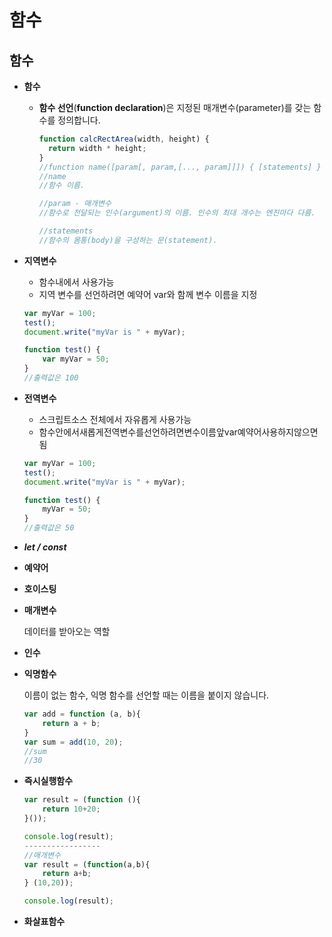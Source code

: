 # 함수

## 함수

- **함수**
    - **함수 선언**(**function declaration**)은 지정된 매개변수(parameter)를 갖는 함수를 정의합니다.
        
        ```jsx
        function calcRectArea(width, height) {
          return width * height;
        }
        //function name([param[, param,[..., param]]]) { [statements] }
        //name
        //함수 이름.
        
        //param - 매개변수
        //함수로 전달되는 인수(argument)의 이름. 인수의 최대 개수는 엔진마다 다름.
        
        //statements
        //함수의 몸통(body)을 구성하는 문(statement).
        ```
        
- **지역변수**
    - 함수내에서 사용가능
    - 지역 변수를 선언하려면 예약어 var와 함께 변수 이름을 지정
    
    ```jsx
    var myVar = 100;
    test();
    document.write("myVar is " + myVar);
    
    function test() { 			
    	var myVar = 50;
    }
    //출력값은 100
    ```
    
- **전역변수**
    - 스크립트소스 전체에서 자유롭게 사용가능
    - 함수안에서새롭게전역변수를선언하려면변수이름앞var예약어사용하지않으면됨
    
    ```jsx
    var myVar = 100;
    test();
    document.write("myVar is " + myVar);
    
    function test() { 			
    	myVar = 50;
    }
    //출력값은 50
    ```
    
- ***let / const***
- **예약어**
    
    
- **호이스팅**
- **매개변수**
    
    데이터를 받아오는 역할
    
- **인수**
    
    
- **익명함수**
    
    이름이 없는 함수, 익명 함수를 선언할 때는 이름을 붙이지 않습니다.
    
    ```jsx
    var add = function (a, b){
        return a + b;
    }
    var sum = add(10, 20);
    //sum
    //30
    ```
    
- **즉시실행함수**
    
    ```jsx
    var result = (function (){
        return 10+20;
    }());
    
    console.log(result);
    -----------------
    //매개변수
    var result = (function(a,b){
        return a+b;
    } (10,20));
    
    console.log(result);
    ```
    
- **화살표함수**
